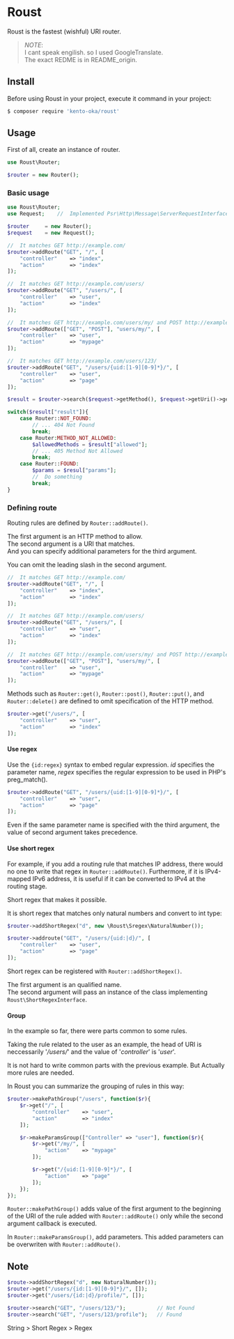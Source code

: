 # Roust

Roust is the fastest (wishful) URI router.

> *NOTE*:  
> I cant speak engilish. so I used GoogleTranslate.  
> The exact REDME is in README_origin.

## Install

Before using Roust in your project, execute it command in your project:

``` bash
$ composer require 'kento-oka/roust'
```

## Usage

First of all, create an instance of router.

```php
use Roust\Router;

$router = new Router();
```

### Basic usage

```php
use Roust\Router;
use Request;    //  Implemented Psr\Http\Message\ServerRequestInterface

$router     = new Router();
$request    = new Request();

//  It matches GET http://example.com/
$router->addRoute("GET", "/", [
    "controller"    => "index",
    "action"        => "index"
]);

//  It matches GET http://example.com/users/
$router->addRoute("GET", "/users/", [
    "controller"    => "user",
    "action"        => "index"
]);

//  It matches GET http://example.com/users/my/ and POST http://example.com/users/my/
$router->addRoute(["GET", "POST"], "users/my/", [
    "controller"    => "user",
    "action"        => "mypage"
]);

//  It matches GET http://example.com/users/123/
$router->addRoute("GET", "/users/{uid:[1-9][0-9]*}/", [
    "controller"    => "user",
    "action"        => "page"
]);

$result = $router->search($request->getMethod(), $request->getUri()->getPath());

switch($result["result"]){
    case Router::NOT_FOUND:
        // ... 404 Not Found
        break;
    case Router:METHOD_NOT_ALLOWED:
        $allowedMethods = $result["allowed"];
        // ... 405 Method Not Allowed
        break;
    case Router::FOUND:
        $params = $resul["params"];
        //  Do something
        break;
}
```

### Defining route

Routing rules are defined by `Router::addRoute()`.

The first argument is an HTTP method to allow.  
The second argument is a URI that matches.  
And you can specify additional parameters for the third argument. 

You can omit the leading slash in the second argument.

```php
//  It matches GET http://example.com/
$router->addRoute("GET", "/", [
    "controller"    => "index",
    "action"        => "index"
]);

//  It matches GET http://example.com/users/
$router->addRoute("GET", "/users/", [
    "controller"    => "user",
    "action"        => "index"
]);

//  It matches GET http://example.com/users/my/ and POST http://example.com/users/my/
$router->addRoute(["GET", "POST"], "users/my/", [
    "controller"    => "user",
    "action"        => "mypage"
]);
```

Methods such as `Router::get()`, `Router::post()`, `Router::put()`, and
`Router::delete()` are defined to omit specification of the HTTP method.

```php
$router->get("/users/", [
    "controller"    => "user",
    "action"        => "index"
]);
```

#### Use regex

Use the `{id:regex}` syntax to embed regular expression.
*id* specifies the parameter name, *regex* specifies the regular expression
to be used in PHP's preg_match().

```php
$router->addRoute("GET", "/users/{uid:[1-9][0-9]*}/", [
    "controller"    => "user",
    "action"        => "page"
]);
```

Even if the same parameter name is specified with the third argument,
the value of second argument takes precedence.

#### Use short regex

For example, if you add a routing rule that matches IP address,
there would no one to write that regex in `Router::addRoute()`.
Furthermore, if it is IPv4-mapped IPv6 address,
it is useful if it can be converted to IPv4 at the routing stage.

Short regex that makes it possible.

It is short regex that matches only natural numbers and convert to int type:

```php
$router->addShortRegex("d", new \Roust\Sregex\NaturalNumber());

$router->addroute("GET", "/users/{uid:|d}/", [
    "controller"    => "user",
    "action"        => "page"
]);
```

Short regex can be registered with `Router::addShortRegex()`.

The first argument is an qualified name.  
The second argument will pass an instance of the class implementing
`Roust\ShortRegexInterface`.

#### Group

In the example so far, there were parts common to some rules.

Taking the rule related to the user as an example, the head of URI is
neccessarily '*/users/*' and the value of '*controller*' is '*user*'.

It is not hard to write common parts with the previous example.
But Actually more rules are needed.

In Roust you can summarize the grouping of rules in this way:

```php
$router->makePathGroup("/users", function($r){
    $r->get("/", [
        "controller"    => "user",
        "action"        => "index"
    ]);

    $r->makeParamsGroup(["Controller" => "user"], function($r){
        $r->get("/my/", [
            "action"    => "mypage"
        ]);

        $r->get("/{uid:[1-9][0-9]*}/", [
            "action"    => "page"
        ]);
    });
});
```

`Router::makePathGroup()` adds value of the first argument to the 
beginning of the URI of the rule added with `Router::addRoute()` only while
the second argument callback is executed.

In `Router::makeParamsGroup()`, add parameters.
This added parameters can be overwriten with `Router::addRoute()`.

## Note

```php
$route->addShortRegex("d", new NaturalNumber());
$router->get("/users/{id:[1-9][0-9]*}/", []);
$router->get("/users/{id:|d}/profile/", []);

$router->search("GET", "/users/123/");          // Not Found
$router->search("GET", "/users/123/profile");   // Found
```

String > Short Regex > Regex